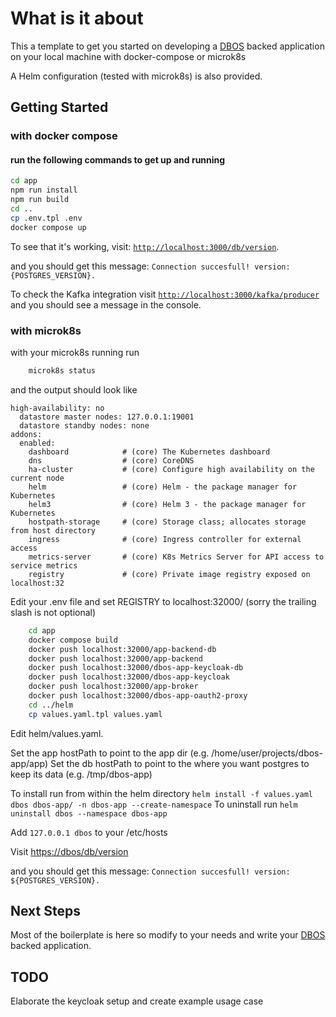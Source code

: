 # What is it about
This a template to get you started on developing
a [DBOS](https://docs.dbos.dev/) backed application on your local machine
with docker-compose or microk8s

A Helm configuration (tested with microk8s) is also provided.

## Getting Started
### with docker compose
#### run the following commands to get up and running

```bash
cd app
npm run install
npm run build
cd ..
cp .env.tpl .env
docker compose up
```
To see that it's working, visit: [`http://localhost:3000/db/version`](http://localhost:3000/db/version).

and you should get this message: `Connection succesfull! version: {POSTGRES_VERSION}.`

To check the Kafka integration visit [`http://localhost:3000/kafka/producer`](http://localhost:3000/kafka/producer)
and you should see a message in the console.

### with microk8s
with your microk8s running run

```bash
    microk8s status
```
and the output should look like
```
high-availability: no
  datastore master nodes: 127.0.0.1:19001
  datastore standby nodes: none
addons:
  enabled:
    dashboard            # (core) The Kubernetes dashboard
    dns                  # (core) CoreDNS
    ha-cluster           # (core) Configure high availability on the current node
    helm                 # (core) Helm - the package manager for Kubernetes
    helm3                # (core) Helm 3 - the package manager for Kubernetes
    hostpath-storage     # (core) Storage class; allocates storage from host directory
    ingress              # (core) Ingress controller for external access
    metrics-server       # (core) K8s Metrics Server for API access to service metrics
    registry             # (core) Private image registry exposed on localhost:32
```

Edit your .env file and set REGISTRY to localhost:32000/ (sorry the trailing slash is not optional)
```bash
    cd app
    docker compose build
    docker push localhost:32000/app-backend-db
    docker push localhost:32000/app-backend
    docker push localhost:32000/dbos-app-keycloak-db
    docker push localhost:32000/dbos-app-keycloak
    docker push localhost:32000/app-broker
    docker push localhost:32000/dbos-app-oauth2-proxy
    cd ../helm
    cp values.yaml.tpl values.yaml
```
Edit helm/values.yaml.

Set the app hostPath to point to the app dir (e.g. /home/user/projects/dbos-app/app)
Set the db hostPath to point to the where you want postgres to keep its data (e.g. /tmp/dbos-app)

To install run from within the helm directory  ```helm install -f values.yaml dbos dbos-app/ -n dbos-app --create-namespace```
To uninstall run ```helm uninstall dbos --namespace dbos-app```

Add ```127.0.0.1 dbos``` to your /etc/hosts

Visit [https://dbos/db/version](https://dbos/db/version)

and you should get this message: `Connection succesfull! version: ${POSTGRES_VERSION}.`

## Next Steps
Most of the boilerplate is here so modify to your needs and write your [DBOS](https://docs.dbos.dev/) backed application.

## TODO
Elaborate the keycloak setup and create example usage case
